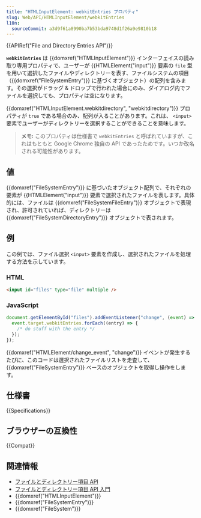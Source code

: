 ```yaml
---
title: "HTMLInputElement: webkitEntries プロパティ"
slug: Web/API/HTMLInputElement/webkitEntries
l10n:
  sourceCommit: a3d9f61a8990ba7b53bda9748d1f26a9e9810b18
---
```


{{APIRef("File and Directory Entries API")}}

**`webkitEntries`** は {{domxref("HTMLInputElement")}} インターフェイスの読み取り専用プロパティで、ユーザーが {{HTMLElement("input")}} 要素の `file` 型を用いて選択したファイルやディレクトリーを表す、ファイルシステムの項目（{{domxref("FileSystemEntry")}} に基づくオブジェクト）の配列を含みます。その選択がドラッグ & ドロップで行われた場合にのみ、ダイアログ内でファイルを選択しても、プロパティは空になります。

{{domxref("HTMLInputElement.webkitdirectory", "webkitdirectory")}} プロパティが `true` である場合のみ、配列が入ることがあります。これは、 `<input>` 要素でユーザーがディレクトリーを選択することができることを意味します。

> **メモ:** このプロパティは仕様書で `webkitEntries` と呼ばれていますが、これはもともと Google Chrome 独自の API であったためです。いつか改名される可能性があります。

## 値

{{domxref("FileSystemEntry")}} に基づいたオブジェクト配列で、それぞれの要素が {{HTMLElement("input")}} 要素で選択されたファイルを表します。具体的には、ファイルは {{domxref("FileSystemFileEntry")}} オブジェクトで表現され、許可されていれば、ディレクトリーは {{domxref("FileSystemDirectoryEntry")}} オブジェクトで表されます。

## 例

この例では、ファイル選択 `<input>` 要素を作成し、選択されたファイルを処理する方法を示しています。

### HTML

```html
<input id="files" type="file" multiple />
```

### JavaScript

```js
document.getElementById("files").addEventListener("change", (event) => {
  event.target.webkitEntries.forEach((entry) => {
    /* do stuff with the entry */
  });
});
```

{{domxref("HTMLElement/change_event", "change")}} イベントが発生するたびに、このコードは選択されたファイルリストを走査して、 {{domxref("FileSystemEntry")}} ベースのオブジェクトを取得し操作をします。

## 仕様書

{{Specifications}}

## ブラウザーの互換性

{{Compat}}

## 関連情報

- [ファイルとディレクトリー項目 API](/ja/docs/Web/API/File_and_Directory_Entries_API)
- [ファイルとディレクトリー項目 API 入門](/ja/docs/Web/API/File_and_Directory_Entries_API/Introduction)
- {{domxref("HTMLInputElement")}}
- {{domxref("FileSystemEntry")}}
- {{domxref("FileSystem")}}
